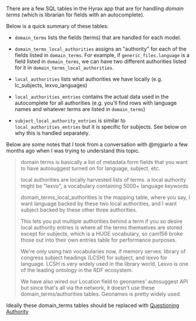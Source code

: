 There are a few SQL tables in the Hyrax app that are for handling *domain terms* (which is librarian for fields with an autocomplete). 

Below is a quick summary of these tables: 

* `domain_terms` lists the fields (terms) that are handled for each model.

* `domain_terms_local_authorities` assigns an "authority" for each of the fields listed in `domain_terms`. For example, if `generic_files.language` is a field listed in `domain_terms`, we can have two different authorities listed for it in `domain_terms_local_authorities`.

* `local_authorities` lists what authorities we have locally (e.g. lc_subjects, lexvo_languages)

* `local_authorities_entries` contains the actual data used in the autocomplete for all authorities (e.g. you'll find rows with language names and whatever terms are listed in `domain_terms`)

* `subject_local_authority_entries` is similar to `local_authorities_entries` but it is specific for subjects. See below on why this is handled separately.

Below are some notes that I took from a conversation with @mjgiarlo a few months ago when I was trying to understand this topic. 

> domain terms is basically a list of metadata form fields that you want to have autosuggest turned on for language, subject, etc.
>
> local authorities are locally harvested lists of terms. a local authority might be "lexvo", a vocabulary containing 5000+ language keywords
>
> domain_terms_local_authorities is the mapping table, where you say, I want language backed by these two local authorities, and I want subject backed by these other three authorities.
>
> This lets you put multiple authorities behind a term if you so desire local authority entries is where all the terms themselves are stored except for subjects, which is a HUGE vocabulary, so cam156 broke those out into their own entries table for performance purposes.
>
> We're only using two vocabularies now, if memory serves: library of congress subject headings (LCSH) for subject, and lexvo for language. LCSH is very widely used in the library world.  Lexvo is one of the leading ontology in the RDF ecosystem. 
>
> We have also wired our Location field to geonames' autosuggest API but since that's all via the network, it doesn't use these domain_terms/authorities tables. Geonames is pretty widely used.

Ideally these domain_terms tables should be replaced with [Questioning Authority](https://github.com/projecthydra/questioning_authority)  

